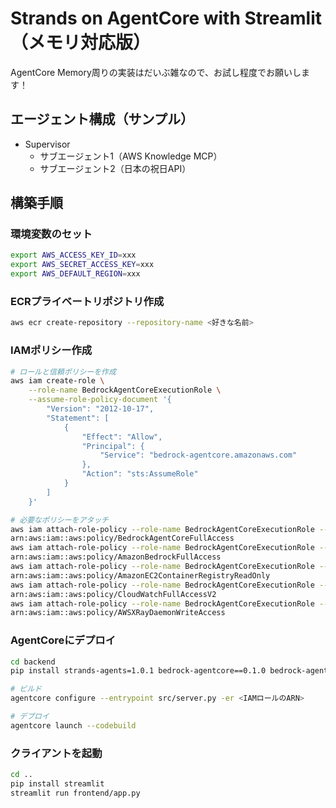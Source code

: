# Strands on AgentCore with Streamlit（メモリ対応版）

AgentCore Memory周りの実装はだいぶ雑なので、お試し程度でお願いします！

## エージェント構成（サンプル）

- Supervisor
  - サブエージェント1（AWS Knowledge MCP）
  - サブエージェント2（日本の祝日API）


## 構築手順

### 環境変数のセット

```sh
export AWS_ACCESS_KEY_ID=xxx
export AWS_SECRET_ACCESS_KEY=xxx
export AWS_DEFAULT_REGION=xxx
```

### ECRプライベートリポジトリ作成

```sh
aws ecr create-repository --repository-name <好きな名前>
```

### IAMポリシー作成

```sh
# ロールと信頼ポリシーを作成
aws iam create-role \
    --role-name BedrockAgentCoreExecutionRole \
    --assume-role-policy-document '{
        "Version": "2012-10-17",
        "Statement": [
            {
                "Effect": "Allow",
                "Principal": {
                    "Service": "bedrock-agentcore.amazonaws.com"
                },
                "Action": "sts:AssumeRole"
            }
        ]
    }'

# 必要なポリシーをアタッチ
aws iam attach-role-policy --role-name BedrockAgentCoreExecutionRole --policy-arn
arn:aws:iam::aws:policy/BedrockAgentCoreFullAccess
aws iam attach-role-policy --role-name BedrockAgentCoreExecutionRole --policy-arn
arn:aws:iam::aws:policy/AmazonBedrockFullAccess
aws iam attach-role-policy --role-name BedrockAgentCoreExecutionRole --policy-arn
arn:aws:iam::aws:policy/AmazonEC2ContainerRegistryReadOnly
aws iam attach-role-policy --role-name BedrockAgentCoreExecutionRole --policy-arn
arn:aws:iam::aws:policy/CloudWatchFullAccessV2
aws iam attach-role-policy --role-name BedrockAgentCoreExecutionRole --policy-arn
arn:aws:iam::aws:policy/AWSXRayDaemonWriteAccess
```

### AgentCoreにデプロイ

```sh
cd backend
pip install strands-agents=1.0.1 bedrock-agentcore==0.1.0 bedrock-agentcore-starter-toolkit==0.1.1

# ビルド
agentcore configure --entrypoint src/server.py -er <IAMロールのARN>

# デプロイ
agentcore launch --codebuild
```

### クライアントを起動

```sh
cd ..
pip install streamlit
streamlit run frontend/app.py
```